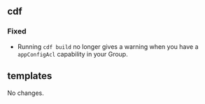 ## cdf 

### Fixed

- Running `cdf build` no longer gives a warning when you have a
`appConfigAcl` capability in your Group.

## templates

No changes.